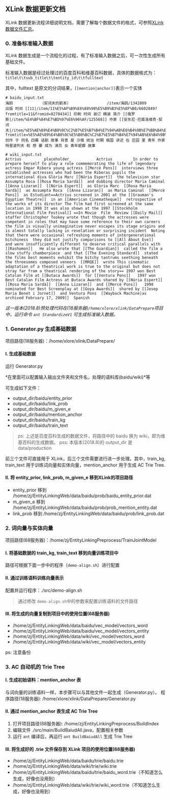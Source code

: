 ## XLink 数据更新文档
XLink 数据更新流程详细说明文档，需要了解每个数据文件的格式，可参照[XLink 数据文件汇总](https://github.com/XinruZhang/XLink/blob/master/XLink%20数据文件汇总.md)。

### 0. 准备标准输入数据
XLink 数据生成是一个流程化的过程，有了标准输入数据之后，可一次性生成所有基础文件。

标准输入数据是经过处理过的百度百科和维基百科数据，具体的数据格式为：
`title\t\tsub_title\t\tentity_id\t\tfulltext`

其中，fulltext 是原文的分词结果，`[[mention|anchor]]`表示一个实体

	# baidu_input.txt
	海鸥            （契诃夫的剧本）                /item/海鸥/1342809              出版 时间 [[11|/item/11%E5%AF%B9%E6%88%98%E5%B9%B3%E5%8F%B0/6602849?fromtitle=11&fromid=8270434]] 印刷 时间 装订 精装 简介 [[俄罗斯|/item/%E4%BF%84%E7%BD%97%E6%96%AF/125568]] 作家 [[安东尼·巴甫洛维奇·契诃夫|/item/%E5%AE%89%E4%B8%9C%C2%B7%E5%B7%B4%E7%94%AB%E6%B4%9B%E7%BB%B4%E5%A5%87%C2%B7%E5%A5%91%E8%AF%83%E5%A4%AB/5048959?fromtitle=%E5%AE%89%E4%B8%9C%E5%B0%BC%C2%B7%E5%B7%B4%E7%94%AB%E6%B4%9B%E7%BB%B4%E5%A5%87%C2%B7%E5%A5%91%E8%AF%83%E5%A4%AB&fromid=3779962]] 创作 于 同名 四幕 话剧 故事 背景 是 沙俄 统治 时期 俄国 讲述 在 庄园 里 青年 作家 特里波列夫 和 想 要 成为 演员 女 青年妮娜 故事

	# wiki_input.txt 
	Actrius         _placeholder_           Actrius         In order to prepare herself to play a role commemorating the life of legendary actress Empar Ribera young actress [[Mercè Pons]]  interviews three established actresses who had been the Riberas pupils the international diva Glòria Marc [[Núria Espert]]  the television star Assumpta Roca [[Rosa Maria Sardà]]  and dubbing director Maria Caminal [[Anna Lizaran]]  [[Núria Espert]]  as Glòria Marc  [[Rosa Maria Sardà]]  as Assumpta Roca  [[Anna Lizaran]]  as Maria Caminal  [[Mercè Pons]]  as Estudiant==Actrius screened in 2001 at the [[Grauman's Egyptian Theatre]]  in an [[American Cinematheque]]  retrospective of the works of its director The film had first screened at the same location in 1998 It was also shown at the 1997 [[Stockholm International Film Festival]] ==In Movie  Film  Review [[Daily Mail]]  staffer Christopher Tookey wrote that though the actresses were competent in roles that may have some reference to their own careers  the film is visually unimaginative never escapes its stage origins and is almost totally lacking in revelation or surprising incident  Noting that there were occasional refreshing moments of intergenerational bitchiness  they did not justify comparisons to [[All About Eve]]   and were insufficiently different to deserve critical parallels with [[Rashomon]]   He also wrote that [[The Guardian]]  called the film a slow stuffy chamberpiece  and that [[The Evening Standard]]  stated the films best moments exhibit the bitchy tantrums seething beneath the threesomes composed veneers  [[MRQE]]  wrote This cinematic adaptation of a theatrical work is true to the original but does not stray far from a theatrical rendering of the story== 1997 won Best Catalan Film at [[Butaca Awards]]  for [[Ventura Pons]]   1997 won Best Catalan Film Actress at Butaca Awards shared by [[Núria Espert]]  [[Rosa Maria Sardà]]  [[Anna Lizaran]]  and [[Mercè Pons]]   1998 nominated for Best Screenplay at [[Goya Awards]]  shared by [[Josep Maria Benet i Jornet]]  and Ventura Pons  [[Wayback Machine|as archived February 17, 2009]]  Spanish

*这一版本(2018.8)预处理代码在(18服务器)`/home/xlore/xlink/DataPrepare`项目中，运行命令 `ant StandardizeV1` 可生成标准输入数据。*

### 1. Generator.py 生成基础数据
项目路径(18服务器)：/home/xlore/xlink/DataPrepare/

#### I. 生成基础数据
运行 Generator.py

*在里面可以配置输入输出文件夹和文件名，处理的语料库(baidu/wiki)*等

可生成如下文件：

- output_dir/baidu/entity_prior
- output_dir/baidu/link_prob
- output_dir/baidu/m_given_e
- output_dir/baidu/mention_anchor
- output_dir/baidu/train_kg
- output_dir/baidu/train_text

> ps: 上述是百度百科生成的数据文件，将路径中的 baidu 换为 wiki，即为维基百科的生成数据。
pss: 本版本(2018.8)的 output_dir 是 data/production

前三个文件可直接用于 XLink，后三个文件需要进行进一步处理。其中，train_kg, train_text 用于训练词向量和实体向量，mention_anchor 用于生成 AC Trie Tree.

#### II. 将 entity_prior, link_prob, m_given_e 移到XLink的项目路径
- entity_prior 移到 /home/zj/EntityLinkingWeb/data/baidu/prob/baidu_entity_prior.dat
- m_given_e 移到 /home/zj/EntityLinkingWeb/data/baidu/prob/prob_mention_entity.dat
- link_prob 移到 /home/zj/EntityLinkingWeb/data/baidu/prob/link_prob.dat

### 2. 词向量与实体向量
项目路径(68服务器)：/home/zj/EntityLinkingPreprocess/TrainJointModel

#### I. 将基础数据的 train_kg, train_text 移到向量训练项目中
路径可根据下面一步中的程序（`demo-align.sh`）进行配置

#### II. 通过训练语料训练向量表示
配置并运行程序：./src/demo-align.sh 
> 通过修改 `demo-align.sh`中的参数来配置训练语料的文件路径

#### III. 将生成的向量复制到项目中的使用位置(68服务器) 
- /home/zj/EntityLinkingWeb/data/baidu/vec_model/vectors_word
- /home/zj/EntityLinkingWeb/data/baidu/vec_model/vectors_entity
- /home/zj/EntityLinkingWeb/data/wiki/vec_model/vectors_word
- /home/zj/EntityLinkingWeb/data/wiki/vec_model/vectors_entity

ps: 注意备份


### 3. AC 自动机的 Trie Tree
#### I. 生成初始语料：mention_anchor 表
与词向量的训练语料一样，本步骤可以与其他文件一起生成（Generator.py）。
程序路径(18服务器): /home/xlore/xlink/DataPrepare/Generator.py

#### II. 通过 mention_anchor 表生成 AC Trie Tree
1. 打开项目路径(68服务器): /home/zj/EntityLinkingPreprocess/BuildIndex
2. 编辑文件 ./src/main/BuildBaiudAll.java，配置相关参数
3. 运行 `ant` 编译后，再运行 `ant BuildBaiudAll` 生成 Trie Tree

#### III. 将生成好的 .trie 文件保存到 XLink 项目的使用位置(68服务器)
- /home/zj/EntityLinkingWeb/data/baidu/trie/baidu.trie
- /home/zj/EntityLinkingWeb/data/wiki/trie/wiki.trie
- /home/zj/EntityLinkingWeb/data/baidu/trie/baidu_word.trie（不知道怎么生成，好像也没用到）
- /home/zj/EntityLinkingWeb/data/wiki/trie/wiki_word.trie（不知道怎么生成，好像也没用到）
